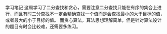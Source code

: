 学习笔记
这周学习了二分查找和贪心，需要注意二分查找只能在有序的集合上进行，而且有时二分查找不一定会精确查找一个值而是会查找最小的大于目标的值，或者最大的小于目标的值。
而贪心算法，算法思想理解简单，但是针对算法设计的题目有时会比较难，还需要多练习。